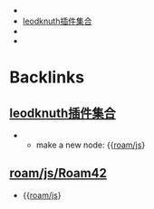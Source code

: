 - 
- [leodknuth插件集合](../leodknuth插件集合.md)
- 
- 

# Backlinks
## [leodknuth插件集合](leodknuth插件集合.md)
*  - make a new node: {{[roam/js](../roam/js.md)}

## [roam/js/Roam42](roam/js/Roam42.md)
- {{[roam/js](../roam/js.md)}

